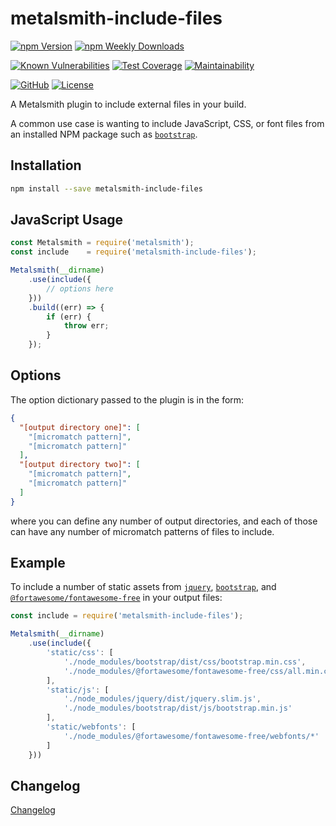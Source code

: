 # metalsmith-include-files

[![npm Version](https://badgen.net/npm/v/metalsmith-include-files?icon=npm)](https://www.npmjs.com/package/metalsmith-include-files)
[![npm Weekly Downloads](https://badgen.net/npm/dw/metalsmith-include-files)](https://www.npmjs.com/package/metalsmith-include-files)

[![Known Vulnerabilities](https://snyk.io/test/npm/metalsmith-include-files/badge.svg)](https://snyk.io/test/npm/metalsmith-include-files)
[![Test Coverage](https://badgen.net/codecov/c/github/emmercm/metalsmith-include-files/master?icon=codecov)](https://codecov.io/gh/emmercm/metalsmith-include-files)
[![Maintainability](https://badgen.net/codeclimate/maintainability/emmercm/metalsmith-include-files?icon=codeclimate)](https://codeclimate.com/github/emmercm/metalsmith-include-files/maintainability)

[![GitHub](https://badgen.net/badge/emmercm/metalsmith-include-files/purple?icon=github)](https://github.com/emmercm/metalsmith-include-files)
[![License](https://badgen.net/github/license/emmercm/metalsmith-include-files?color=grey)](https://github.com/emmercm/metalsmith-include-files/blob/master/LICENSE)

A Metalsmith plugin to include external files in your build.

A common use case is wanting to include JavaScript, CSS, or font files from an installed NPM package such as [`bootstrap`](https://www.npmjs.com/package/bootstrap).

## Installation

```bash
npm install --save metalsmith-include-files
```

## JavaScript Usage

```javascript
const Metalsmith = require('metalsmith');
const include    = require('metalsmith-include-files');

Metalsmith(__dirname)
    .use(include({
        // options here
    }))
    .build((err) => {
        if (err) {
            throw err;
        }
    });
```

## Options

The option dictionary passed to the plugin is in the form:

```json
{
  "[output directory one]": [
    "[micromatch pattern]",
    "[micromatch pattern]"
  ],
  "[output directory two]": [
    "[micromatch pattern]",
    "[micromatch pattern]"
  ]
}
```

where you can define any number of output directories, and each of those can have any number of micromatch patterns of files to include.

## Example

To include a number of static assets from [`jquery`](https://www.npmjs.com/package/jquery), [`bootstrap`](https://www.npmjs.com/package/bootstrap), and [`@fortawesome/fontawesome-free`](https://www.npmjs.com/package/@fortawesome/fontawesome-free) in your output files:

```javascript
const include = require('metalsmith-include-files');

Metalsmith(__dirname)
    .use(include({
        'static/css': [
            './node_modules/bootstrap/dist/css/bootstrap.min.css',
            './node_modules/@fortawesome/fontawesome-free/css/all.min.css'
        ],
        'static/js': [
            './node_modules/jquery/dist/jquery.slim.js',
            './node_modules/bootstrap/dist/js/bootstrap.min.js'
        ],
        'static/webfonts': [
            './node_modules/@fortawesome/fontawesome-free/webfonts/*'
        ]
    }))
```

## Changelog

[Changelog](./CHANGELOG.md)
